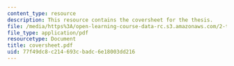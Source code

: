 ```yaml
---
content_type: resource
description: This resource contains the coversheet for the thesis.
file: /media/https%3A/open-learning-course-data-rc.s3.amazonaws.com/2-tha-undergraduate-thesis-for-course-2-a-january-iap-2007/77f49dc8c214693cbadc6e18003dd216_coversheet.pdf
file_type: application/pdf
resourcetype: Document
title: coversheet.pdf
uid: 77f49dc8-c214-693c-badc-6e18003dd216
---
```

